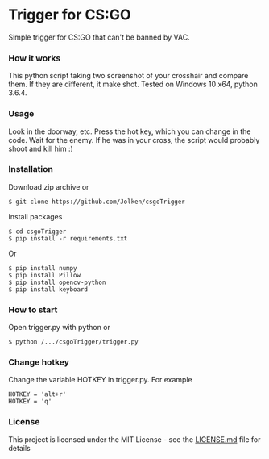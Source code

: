 # Trigger for CS:GO
Simple trigger for CS:GO that can't be banned by VAC.
### How it works
This python script taking two screenshot of your crosshair and compare them. 
If they are different, it make shot.
Tested on Windows 10 x64, python 3.6.4.
### Usage
Look in the doorway, etc.
Press the hot key, which you can change in the code.
Wait for the enemy.
If he was in your cross, the script would probably shoot and kill him :)
### Installation
Download zip archive or
```
$ git clone https://github.com/Jolken/csgoTrigger
```
Install packages
```
$ cd csgoTrigger
$ pip install -r requirements.txt
```
Or
```
$ pip install numpy
$ pip install Pillow
$ pip install opencv-python
$ pip install keyboard
```
### How to start
Open trigger.py with python or
```
$ python /.../csgoTrigger/trigger.py
```
### Change hotkey
Change the variable HOTKEY in trigger.py. For example
```
HOTKEY = 'alt+r'
HOTKEY = 'q'
```
### License

This project is licensed under the MIT License - see the [LICENSE.md](LICENSE.md) file for details
